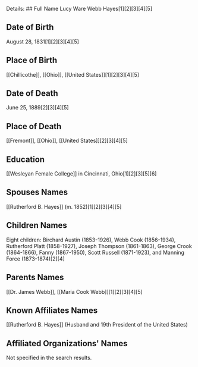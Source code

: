 Details: ## Full Name
Lucy Ware Webb Hayes[1][2][3][4][5]

## Date of Birth
August 28, 1831[1][2][3][4][5]

## Place of Birth
[[Chillicothe]], [[Ohio]], [[United States]][1][2][3][4][5]

## Date of Death
June 25, 1889[2][3][4][5]

## Place of Death
[[Fremont]], [[Ohio]], [[United States]][2][3][4][5]

## Education
[[Wesleyan Female College]] in Cincinnati, Ohio[1][2][3][5][6]

## Spouses Names
[[Rutherford B. Hayes]] (m. 1852)[1][2][3][4][5]

## Children Names
Eight children: Birchard Austin (1853-1926), Webb Cook (1856-1934), Rutherford Platt (1858-1927), Joseph Thompson (1861-1863), George Crook (1864-1866), Fanny (1867-1950), Scott Russell (1871-1923), and Manning Force (1873-1874)[2][4]

## Parents Names
[[Dr. James Webb]], [[Maria Cook Webb]][1][2][3][4][5]

## Known Affiliates Names
[[Rutherford B. Hayes]] (Husband and 19th President of the United States)

## Affiliated Organizations' Names
Not specified in the search results.

